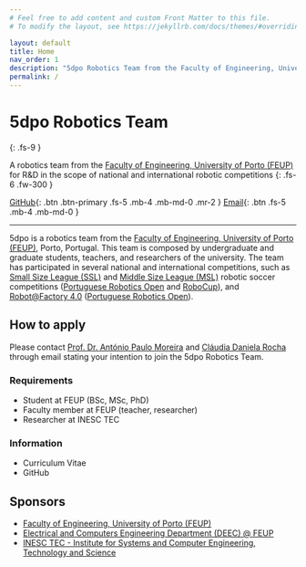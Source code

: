 ```yaml
---
# Feel free to add content and custom Front Matter to this file.
# To modify the layout, see https://jekyllrb.com/docs/themes/#overriding-theme-defaults

layout: default
title: Home
nav_order: 1
description: "5dpo Robotics Team from the Faculty of Engineering, University of Porto (FEUP)"
permalink: /
---
```


[5dpo Email]: mailto:5dpo@fe.up.pt
[5dpo GitHub]: https://github.com/5dpo
[DEEC]: https://sigarra.up.pt/feup/en/UNI_GERAL.UNIDADE_VIEW?pv_unidade=13
[FEUP]: https://sigarra.up.pt/feup/en/
[INESC TEC]: https://www.inesctec.pt/en/

# 5dpo Robotics Team
{: .fs-9 }

A robotics team from the
[Faculty of Engineering, University of Porto (FEUP)][FEUP]
for R&D in the scope of national and international robotic competitions
{: .fs-6 .fw-300 }

[GitHub][5dpo GitHub]{: .btn .btn-primary .fs-5 .mb-4 .mb-md-0 .mr-2 }
[Email][5dpo Email]{: .btn .fs-5 .mb-4 .mb-md-0 }

---

5dpo is a robotics team from the
[Faculty of Engineering, University of Porto (FEUP)][FEUP], Porto, Portugal.
This team is composed by undergraduate and graduate students, teachers, and
researchers of the university.
The team has participated in several national and international competitions,
such as
[Small Size League (SSL)](https://www.robocup.org/leagues/7) and
[Middle Size League (MSL)](https://www.robocup.org/leagues/6) robotic soccer
competitions
([Portuguese Robotics Open](https://www.festivalnacionalrobotica.pt/) and
[RoboCup](https://www.robocup.org/)),
and [Robot@Factory 4.0](https://github.com/P33a/RobotAtFactory)
([Portuguese Robotics Open](https://www.festivalnacionalrobotica.pt/)).

## How to apply

Please contact [Prof. Dr. António Paulo Moreira](mailto:amoreira@fe.up.pt)
and [Cláudia Daniela Rocha](mailto:claudia.d.rocha@inesctec.pt) through email
stating your intention to join the 5dpo Robotics Team.

### Requirements

- Student at FEUP (BSc, MSc, PhD)
- Faculty member at FEUP (teacher, researcher)
- Researcher at INESC TEC

### Information

- Curriculum Vitae
- GitHub

## Sponsors

- [Faculty of Engineering, University of Porto (FEUP)][FEUP]
- [Electrical and Computers Engineering Department (DEEC) @ FEUP][DEEC]
- [INESC TEC - Institute for Systems and Computer Engineering, Technology and Science][INESC TEC]
